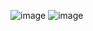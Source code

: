![image](https://github.com/user-attachments/assets/f15be156-94df-4e52-a752-74f2ba84868c)
![image](https://github.com/user-attachments/assets/100e44c6-837b-4161-8afb-7332e0b6f960)
